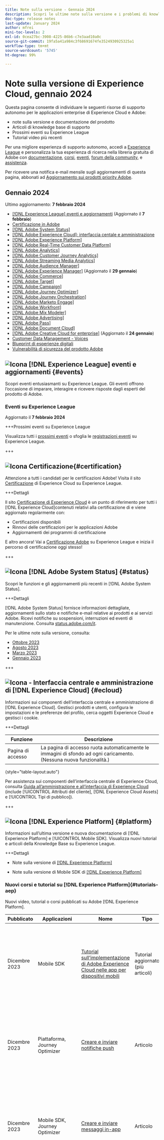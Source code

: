 ```yaml
---
title: Note sulla versione - Gennaio 2024
description: Scopri le ultime note sulla versione e i problemi di knowledge base per i prodotti e i servizi di Adobe [!DNL Experience Cloud] . Scopri i prossimi eventi e la nuova documentazione su Experience League. Scopri le esercitazioni e i corsi più recenti per applicazioni [!DNL Experience Cloud] .
doc-type: release notes
last-update: January 2024
author: mfrei
mini-toc-levels: 2
exl-id: 0cea27bc-3908-4225-86b6-c7e3aad10a0c
source-git-commit: 19fa5a41a984c3f68691674fe3524930925325a1
workflow-type: tm+mt
source-wordcount: '5745'
ht-degree: 99%

---
```


# Note sulla versione di Experience Cloud, gennaio 2024

<!-- badgeReview: label="Internal Review" type="Negative" -->

<!-- ![Banner](assets/release-notes-header.png) -->

Questa pagina consente di individuare le seguenti risorse di supporto autonomo per le applicazioni enterprise di Experience Cloud e Adobe:

* note sulla versione e documentazione del prodotto
* Articoli di knowledge base di supporto
* Prossimi eventi su Experience League
* Tutorial video più recenti

Per una migliore esperienza di supporto autonomo, accedi a [Experience League](https://experienceleague.adobe.com/?lang=it#home) e personalizza la tua esperienza di ricerca nella libreria gratuita di Adobe con [documentazione](https://experienceleague.adobe.com/docs/?lang=it), [corsi](https://experienceleague.adobe.com/?lang=it#courses), [eventi](https://experienceleague.adobe.com/events/?lang=it), [forum della community](https://experienceleaguecommunities.adobe.com/?profile.language=en), e [assistenza](https://experienceleague.adobe.com/?support-tab=home&amp;lang=it#support).

Per ricevere una notifica e-mail mensile sugli aggiornamenti di questa pagina, abbonati ad [Aggiornamento sui prodotti priority Adobe](https://www.adobe.com/subscription/priority-product-update.html).

## Gennaio 2024

Ultimo aggiornamento: **7 febbraio 2024**

* [[!DNL Experience League] eventi e aggiornamenti](#events) (Aggiornato il **7 febbraio**)
* [Certificazione in Adobe](#certification)
* [[!DNL Adobe System Status]](#status)
* [[!DNL Adobe Experience Cloud]: interfaccia centale e amministrazione](#ecloud)
* [[!DNL Adobe Experience Platform]](#platform)
* [[!DNL Adobe Real-Time Customer Data Platform]](#rtcdp)
* [[!DNL Adobe Analytics]](#analytics)
* [[!DNL Adobe Customer Journey Analytics]](#cja)
* [[!DNL Adobe Streaming Media Analytics]](#sma)
* [[!DNL Adobe Audience Manager]](#aam)
* [[!DNL Adobe Experience Manager]](#aem) (Aggiornato il **29 gennaio**)
* [[!DNL Adobe Commerce]](#commerce)
* [[!DNL Adobe Target]](#target)
* [[!DNL Adobe Campaign]](#ac)
* [[!DNL Adobe Journey Optimizer]](#journey-opt)
* [[!DNL Adobe Journey Orchestration]](#journey-orch)
* [[!DNL Adobe Marketo Engage]](#marketo)
* [[!DNL Adobe Workfront]](#workfront)
* [[!DNL Adobe Mix Modeler]](#mix-modeler)
* [[!DNL Adobe Advertising]](#advertising)
* [[!DNL Adobe Pass]](#pass)
* [[!DNL Adobe Document Cloud]](#doc-cloud)
* [[!DNL Adobe Creative Cloud for enterprise]](#creative-cloud) (Aggiornato il **24 gennaio**)
* [Customer Data Management - Voices](#voices)
* [Blueprint di esperienze digitali](#blueprints)
* [Vulnerabilità di sicurezza del prodotto Adobe](https://helpx.adobe.com/it/security.html)

## ![Icona](/assets/experience-league.png) [!DNL Experience League] eventi e aggiornamenti {#events}

Scopri eventi entusiasmanti su Experience League. Gli eventi offrono l’occasione di imparare, interagire e ricevere risposte dagli esperti del prodotto di Adobe.

### Eventi su Experience League

Aggiornato il **7 febbraio 2024**

+++Prossimi eventi su Experience League

Visualizza tutti i [prossimi eventi](https://experienceleague.adobe.com/events/?lang=it) o sfoglia le [registrazioni eventi](https://experienceleague.adobe.com/docs/events/experience-league-recorded-events/overview.html?lang=it) su Experience League.

+++

## ![Icona](/assets/certification-badge.png) Certificazione{#certification}

Attenzione a tutti i candidati per le certificazioni Adobe! Visita il sito [Certificazione](https://experienceleague.adobe.com/docs/certification/program/overview.html?lang=it) di Experience Cloud su Experience League.

+++Dettagli

Il sito [Certificazione di Experience Cloud](https://experienceleague.adobe.com/docs/certification/program/overview.html?lang=it) è un punto di riferimento per tutti i [!DNL Experience Cloud]contenuti relativi alla certificazione di e viene aggiornato regolarmente con:

* Certificazioni disponibili
* Rinnovi delle certificazioni per le applicazioni Adobe
* Aggiornamenti dei programmi di certificazione

E altro ancora! Vai a [Certificazione Adobe](https://experienceleague.adobe.com/docs/certification/program/overview.html?lang=it) su Experience League e inizia il percorso di certificazione oggi stesso!

+++

## ![Icona](/assets/system-status.png) [!DNL Adobe System Status] {#status}

Scopri le funzioni e gli aggiornamenti più recenti in [!DNL Adobe System Status].

+++Dettagli

[!DNL Adobe System Status] fornisce informazioni dettagliate, aggiornamenti sullo stato e notifiche e-mail relative ai prodotti e ai servizi Adobe. Ricevi notifiche su sospensioni, interruzioni ed eventi di manutenzione. Consulta [status.adobe.com/it](https://status.adobe.com/it).


Per le ultime note sulla versione, consulta:

* [Ottobre 2023](https://experienceleague.adobe.com/docs/release-notes/experience-cloud/previous/2023/10042023.html?lang=it#status)
* [Agosto 2023](https://experienceleague.adobe.com/docs/release-notes/experience-cloud/previous/2023/08092023.html?lang=it#status)
* [Marzo 2023](https://experienceleague.adobe.com/docs/release-notes/experience-cloud/previous/2023/03082023.html?lang=it#status)
* [Gennaio 2023](https://experienceleague.adobe.com/docs/release-notes/experience-cloud/previous/2023/02082023.html?lang=it#status)

+++

## ![Icona](/assets/ec_appicon_24.png) - Interfaccia centrale e amministrazione di [!DNL Experience Cloud] {#ecloud}

Informazioni sui componenti dell’interfaccia centrale e amministrazione di [!DNL Experience Cloud]. Gestisci prodotti e utenti, configura le impostazioni e le preferenze del profilo, cerca oggetti Experience Cloud e gestisci i cookie.

+++Dettagli

| Funzione | Descrizione |
| ------- | ------- |
| Pagina di accesso | La pagina di accesso ruota automaticamente le immagini di sfondo ad ogni caricamento. (Nessuna nuova funzionalità.) |

{style="table-layout:auto"}

Per assistenza sui componenti dell’interfaccia centrale di Experience Cloud, consulta [Guida all’amministrazione e all’interfaccia di Experience Cloud](https://experienceleague.adobe.com/docs/core-services/interface/experience-cloud.html?lang=it) (include [!UICONTROL Attributi del cliente], [!DNL Experience Cloud Assets] e [!UICONTROL Tipi di pubblico]).

+++

## ![Icona](/assets/experience_platform_appicon_24.png) [!DNL Experience Platform] {#platform}

Informazioni sull’ultima versione e nuova documentazione di [!DNL Experience Platform] e [!UICONTROL Mobile SDK]. Visualizza nuovi tutorial e articoli della Knowledge Base su Experience League.

+++Dettagli

* Note sulla versione di [[!DNL Experience Platform] ](https://experienceleague.adobe.com/docs/experience-platform/release-notes/latest.html?lang=it)

* Note sulla versione di Mobile SDK di [[!DNL Experience Platform] ](https://developer.adobe.com/client-sdks/documentation/release-notes)

### Nuovi corsi e tutorial su [!DNL Experience Platform]{#tutorials-aep}

Nuovi video, tutorial o corsi pubblicati su Adobe [!DNL Experience Platform].

| Pubblicato | Applicazioni | Nome | Tipo | Descrizione |
| ----------| ---------- | ---------- | ---------- |---------- |
| Dicembre 2023 | Mobile SDK | [Tutorial sull’implementazione di Adobe Experience Cloud nelle app per dispositivi mobili](https://experienceleague.adobe.com/docs/platform-learn/implement-mobile-sdk/overview.html?lang=it) | Tutorial aggiornato (più articoli) | Scopri come implementare le applicazioni Adobe [!DNL Experience Cloud] nelle applicazioni per dispositivi mobili tramite Adobe [!DNL Experience Platform Mobile SDK]. |
| Dicembre 2023 | Piattaforma, Journey Optimizer | [Creare e inviare notifiche push](https://experienceleague.adobe.com/docs/platform-learn/implement-mobile-sdk/experience-cloud/journey-optimizer/journey-optimizer-push.html?lang=it) | Articolo | Scopri come creare notifiche push per le applicazioni per dispositivi mobili con [!DNL Experience Platform Mobile SDK] e [!DNL Journey Optimizer]. |
| Dicembre 2023 | Mobile SDK, Journey Optimizer | [Creare e inviare messaggi in-app](https://experienceleague.adobe.com/docs/platform-learn/implement-mobile-sdk/experience-cloud/journey-optimizer/journey-optimizer-inapp.html?lang=it) | Articolo | Scopri come creare messaggi in-app per le applicazioni per dispositivi mobili con [!DNL Experience Platform Mobile SDK] e [!DNL Journey Optimizer]. |
| Dicembre 2023 | Piattaforma, Journey Optimizer | [Creare e visualizzare le offerte con Gestione delle decisioni](https://experienceleague.adobe.com/docs/platform-learn/implement-mobile-sdk/experience-cloud/journey-optimizer/journey-optimizer-offers.html?lang=it) | Articolo | Scopri come mostrare le offerte da [!DNL Journey Optimizer] [!UICONTROL Gestione delle decisioni] nelle applicazioni per dispositivi mobili con [!DNL Experience Platform Mobile SDK]. |
| Dicembre 2023 | Amministrazione | [Aggiungere amministratori di prodotto](https://experienceleague.adobe.com/docs/platform-learn/tutorials/admin/add-product-administrators.html?lang=it) | Video | Scopri come aggiungere nuovi amministratori di Adobe [!DNL Experience Platform] in [!DNL Admin Console]. Gli amministratori possono aggiungere e gestire ulteriori amministratori, utenti, sviluppatori e credenziali API. |
| Dicembre 2023 | Amministrazione | [Aggiungere sviluppatori e concedere autorizzazioni per le credenziali API](https://experienceleague.adobe.com/docs/platform-learn/tutorials/admin/add-developers.html?lang=it) | Video | Scopri come aggiungere sviluppatori ad applicazioni basate su Adobe Experience Platform come [!DNL Real-Time Customer Data Platform] e [!DNL Journey Optimizer]. |
| Dicembre 2023 | Amministrazione | [Aggiungere utenti e gestire le autorizzazioni](https://experienceleague.adobe.com/docs/platform-learn/tutorials/admin/add-users.html?lang=it) | Video aggiornato | Scopri come aggiungere utenti e gestire le autorizzazioni in applicazioni basate su Adobe Experience Platform come [!DNL Real-Time Customer Data Platform] e [!DNL Journey Optimizer]. |
| Dicembre 2023 | Raccolta dati | [Creare uno stream di dati](https://experienceleague.adobe.com/docs/platform-learn/implement-mobile-sdk/initial-configuration/create-datastream.html?lang=it) | Video | Scopri come creare uno stream di dati in Experience Platform. |
| Dicembre 2023 | Raccolta dati | [Configurare una proprietà tag](https://experienceleague.adobe.com/docs/platform-learn/implement-mobile-sdk/initial-configuration/configure-tags.html?lang=it) | Video | Scopri come configurare una proprietà tag nell’interfaccia [!UICONTROL Raccolta dati]. |
| Dicembre 2023 | Raccolta dati | [Installare Adobe Experience Platform Mobile SDK](https://experienceleague.adobe.com/docs/platform-learn/implement-mobile-sdk/app-implementation/install-sdks.html?lang=it) | Articoli | Scopri come implementare Adobe [!DNL Experience Platform Mobile SDK] in un’app mobile. |
| Dicembre 2023 | Profili | [Creare un attributo calcolato per sommare gli importi di acquisto](https://experienceleague.adobe.com/docs/platform-learn/tutorials/profiles/create-a-computed-attribute-for-sum-of-purchases.html?lang=it) | Video | Scopri come utilizzare gli attributi calcolati per sommare gli importi di acquisto effettuati da un utente su più canali di vendita. |
| Dicembre 2023 | Raccolta dati | [Creare una proprietà tag](https://experienceleague.adobe.com/docs/platform-learn/data-collection/tags/create-a-property.html?lang=it) | Video aggiornato | Scopri come creare proprietà tag per gestire i tag di marketing sul tuo sito web. |

{style="table-layout:auto"}

### Nuova knowledge base di supporto [!DNL Experience Platform]{#kb-aep}

Nuovi articoli e aggiornamenti ad articoli esistenti per [!DNL Experience Platform].

| Pubblicato | Nome | Tipo | Descrizione |
|---------|----|----|-----------|
| Dicembre 2023 | [[!DNL AEP] -Tipi di pubblico di  [!DNL TARGET]  - La data di modifica cambia per tutti i tipi di pubblico di  [!DNL Target]  dopo una singola attivazione in  [!DNL AEP]](https://experienceleague.adobe.com/docs/experience-cloud-kcs/kbarticles/KA-23223.html?lang=it) | Nuovo articolo | Scopri perché puoi notare che la data di modifica dopo l’attivazione di un singolo segmento nella tua destinazione [!DNL Target] in [!DNL Adobe Experience Platform] è cambiata in tutti i segmenti attivati in quella destinazione (nell’[!DNL Target UI]). |
| Dicembre 2023 | [[!DNL AEP] - Gli aggiornamenti del profilo in streaming non riescono se lo schema di origine non è conforme a [!DNL XDM]](https://experienceleague.adobe.com/docs/experience-cloud-kcs/kbarticles/KA-23026.html?lang=it) | Nuovo articolo | Scopri cosa succede quando durante lo streaming del profilo “[!DNL upsert]”, il flusso di dati fallisce se lo schema di origine non è conforme a [!DNL XDM]. |
| Dicembre 2023 | [[!DNL AEP] : il pubblico indirizzabile nella sezione dell’utilizzo della licenza non corrisponde al conteggio dei profili dalla pagina Home](https://experienceleague.adobe.com/docs/experience-cloud-kcs/kbarticles/KA-23025.html?lang=it) | Nuovo articolo | Scopri quando il pubblico indirizzabile nella sezione dell’utilizzo della licenza non corrisponde al conteggio dei profili dalla pagina Home. |

{style="table-layout:auto"}

+++

## ![Icona](/assets/experience_platform_appicon_24.png) [!DNL Real-Time Customer Data Platform] {#rtcdp}

Trova i tutorial più recenti su [!DNL Real-Time Customer Data Platform] in Experience League.

+++Dettagli

Nuovi video, tutorial o corsi pubblicati su Adobe [!DNL Real-Time Customer Data Platform].

| Pubblicato | Nome | Tipo | Descrizione |
| ----------| ---------- | ---------- |---------- |
| Dicembre 2023 | [Importare dati di esempio in Adobe [!DNL Experience Platform]](https://experienceleague.adobe.com/docs/platform-learn/tutorials/import-sample-data.html?lang=it) | Articolo aggiornato | Scopri come configurare un ambiente sandbox di Experience Platform con dati di esempio. |

{style="table-layout:auto"}

+++

## ![Icona](/assets/analytics.png) [!DNL Analytics] {#analytics}

Trova le informazioni sulla versione più recente di [!DNL Adobe Analytics] e [!DNL AppMeasurement]. Nuovi tutorial e corsi su Experience League.

+++Dettagli

Data di rilascio di [!DNL Analytics]: **17 gennaio 2024**

* [Note sulla versione](https://experienceleague.adobe.com/docs/analytics/release-notes/latest.html?lang=it) di [!DNL Analytics]

* [Documentazione del prodotto e tutorial](https://experienceleague.adobe.com/docs/analytics.html?lang=it) di [!DNL Analytics]

### AppMeasurement {#appm}

Versione: **2.24.0**

* [Note sulla versione di AppMeasurement per JavaScript](https://experienceleague.adobe.com/docs/analytics/implementation/appmeasurement-updates.html?lang=it)

### Nuovi corsi e tutorial su [!DNL Analytics] {#tutorials-analytics}

Nuovi tutorial, articoli e corsi pubblicati su Adobe [!DNL Analytics].

| Pubblicato | Nome | Tipo | Descrizione |
| -----------| ---------- | ---------- | ---------- |
| Gennaio 2024 | [Condividere un progetto di sola lettura in [!UICONTROL Analysis Workspace]](https://experienceleague.adobe.com/docs/analytics-learn/tutorials/analysis-workspace/curate-and-share-projects/view-only-projects-in-analysis-workspace.html?lang=it) | Video | Scopri come condividere progetti [!UICONTROL Workspace] di sola lettura con gli utenti e comprendere le funzioni disponibili per questo livello di autorizzazione. |
| Dicembre 2023 | [Elenco di controllo utile per l’auditing del dizionario dei dati](https://experienceleague.adobe.com/docs/analytics-learn/tutorials/administration/admin-tips/audit-your-data-dictionary.html?lang=it) | Articolo | Migliora l’efficienza e l’affidabilità dei dati con Adobe [!DNL Analytics] e l’elenco di controllo per l’audit del [!DNL Customer Journey Analytics] [!UICONTROL dizionario dei dati]. |
| Dicembre 2023 | [Introduzione alle variabili di conversione (eVars)](https://experienceleague.adobe.com/docs/analytics-learn/tutorials/analysis-workspace/dimensions/introduction-to-conversion-variables-evars.html?lang=it) | Video | Scopri come vengono utilizzate in Adobe [!DNL Analytics] le variabili di conversione, note anche come eVar, incluso il modo in cui si relazionano agli eventi di conversione e differiscono dalle variabili di traffico. |
| Dicembre 2023 | [Configurazione di base dell’estensione Analytics nei tag di Experience Platform](https://experienceleague.adobe.com/docs/analytics-learn/tutorials/implementation/via-adobe-launch/basic-configuration-of-the-analytics-launch-extension.html?lang=it) | Video | Scopri come configurare l’estensione [!DNL Analytics] nei tag di [!DNL Experience Platform] per un sito di base. |
| Dicembre 2023 | [Configurare la gestione della libreria per l’estensione Analytics nei tag di Adobe](https://experienceleague.adobe.com/docs/analytics-learn/tutorials/implementation/via-adobe-launch/configuring-library-management-in-the-launch-analytics-extension.html?lang=it) | Video | Scopri le opzioni di configurazione della gestione della libreria per l’estensione [!DNL Analytics] nei tag di Experience Platform, inclusa la selezione di suite di rapporti per la raccolta dati. |
| Dicembre 2023 | [Configurare le impostazioni delle variabili globali per l’estensione Analytics nei tag di Experience Platform](https://experienceleague.adobe.com/docs/analytics-learn/tutorials/implementation/via-adobe-launch/configuring-global-variables-in-the-launch-analytics-extension.html?lang=it) | Video | Scopri come configurare le impostazioni delle variabili globali nell’estensione dei tag di Analytics per un sito web di base. |
| Dicembre 2023 | [Configurare le impostazioni generali per l’estensione Analytics nei tag di Experience Platform](https://experienceleague.adobe.com/docs/analytics-learn/tutorials/implementation/via-adobe-launch/configuring-general-settings-in-the-launch-analytics-extension.html?lang=it) | Video | Scopri le opzioni di configurazione generali per l’estensione Analytics nei tag di Experience Platform, inclusa l’impostazione del server di monitoraggio. |

{style="table-layout:auto"}

### Nuova knowledge base di supporto per Adobe [!DNL Analytics]{#kb-analytics}

Nuovi articoli e aggiornamenti ad articoli esistenti per [!DNL Analytics].

| Pubblicato | Nome | Tipo | Descrizione |
|---------|----|----|-----------|
| Dicembre 2023 | [Duplicare ID acquisto che causano la mancata generazione di rapporti in [!DNL Adobe Analytics]](https://experienceleague.adobe.com/docs/experience-cloud-kcs/kbarticles/KA-23145.html?lang=it) | Nuovo articolo | Scopri come la duplicazione degli ID acquisto influenza [!DNL Adobe Analytics], impedendo la generazione di rapporti degli ordini. Scopri come la corretta implementazione può risolvere questo problema di tracciamento. |
| Dicembre 2023 | [Come ordinare manualmente una [!UICONTROL dimensione di intervalli di date] in un [!DNL Workspace] rapporto?](https://experienceleague.adobe.com/docs/experience-cloud-kcs/kbarticles/KA-21923.html?lang=it) | Nuovo articolo | Scopri come risolvere il problema se l’icona per riordinare l’[!UICONTROL intervallo di date] non consente di ordinare l’ordine delle [!UICONTROL dimensioni] in [!DNL Adobe Analytics]. |

{style="table-layout:auto"}

+++

## ![Icona](/assets/analytics.png) [!DNL Customer Journey Analytics] {#cja}

Trova le informazioni sulla versione più recente di [!DNL Customer Journey Analytics]. Nuovi tutorial e corsi su Experience League.

+++Dettagli

Data di rilascio di [!DNL Customer Journey Analytics]: **17 gennaio 2024**

* [Note sulla versione](https://experienceleague.adobe.com/docs/analytics-platform/using/releases/latest.html?lang=it) di [!DNL Customer Journey Analytics]

* [Documentazione del prodotto e tutorial](https://experienceleague.adobe.com/docs/customer-journey-analytics.html?lang=it) di [!DNL Customer Journey Analytics]

### Nuovi corsi e tutorial su [!DNL Customer Journey Analytics] {#tutorials-cja}

Nuovi video, tutorial o corsi pubblicati per [!DNL Customer Journey Analytics].

| Pubblicato | Nome | Tipo | Descrizione |
| -----------| ---------- | ---------- | ---------- |
| Dicembre 2023 | [Ricerche CJA per dati di ricerca e di profilo](https://experienceleague.adobe.com/docs/customer-journey-analytics-learn/tutorials/connections/cja-lookup-data.html?lang=it) | Video | Scopri come aggiungere dati di ricerca ai set di dati di ricerca e di profilo e come pianificare e mappare i campi chiave. |

{style="table-layout:auto"}

+++

## ![Icona](/assets/analytics.png) [!DNL Streaming Media Analytics] {#sma}

Trova le informazioni sulla versione più recente di [!DNL Streaming Media Analytics]. Nuovi tutorial e corsi su Experience League.

+++Dettagli

* [Note sulla versione](https://experienceleague.adobe.com/docs/media-analytics/using/release-notes/release-notes.html?lang=it) di [!DNL Streaming Media Analytics]

* [Documentazione del prodotto e tutorial](https://experienceleague.adobe.com/docs/media-analytics/using/media-overview.html?lang=it) di [!DNL Streaming Media Analytics]

+++

## ![Icona](/assets/audience-manager.png) Audience Manager {#aam}

Aggiornamenti e nuovi contenuti per [!DNL Audience Manager].

+++Dettagli

A partire da luglio 2023, Adobe ha interrrotto lo sviluppo di [!DNL Data Integration Library (DIL)] e dell’estensione [!DNL DIL].

La clientela esistente può continuare a utilizzare la propria implementazione di [!DNL DIL]. Tuttavia, Adobe non svilupperà ulteriormente [!DNL DIL]. La clientela è invitata a valutare l’[SDK per web di Experience Platform](https://experienceleague.adobe.com/docs/experience-platform/edge/home.html?lang=it) per la strategia di raccolta dati a lungo termine. La clientela che desidera implementare nuove integrazioni di raccolta dati dopo luglio 2023 deve utilizzare [Experience Platform Web SDK](https://experienceleague.adobe.com/docs/experience-platform/edge/home.html?lang=it).

Per risorse di supporto autonomo, consulta [Documentazione e tutorial di Audience Manager](https://experienceleague.adobe.com/docs/audience-manager.html?lang=it) in Experience League.

+++

<!-- 
### New [!DNL Audience Manager] support knowledge base

| Published | Name | Type | Description |
| -----------| ---------- | ---------- | ---------- |
| August 2023 | [linktext](https://experienceleague.adobe.com/?lang=en#home) |Video | Description |
| August 2023 | [linktext](https://experienceleague.adobe.com/?lang=en#home) |Video | Description |
| August 2023 | [linktext](https://experienceleague.adobe.com/?lang=en#home) |Video | Description |
| August 2023 | [linktext](https://experienceleague.adobe.com/?lang=en#home) |Video | Description |
| August 2023 | [linktext](https://experienceleague.adobe.com/?lang=en#home) |Video | Description |
| August 2023 | [linktext](https://experienceleague.adobe.com/?lang=en#home) |Video | Description |
| August 2023 | [linktext](https://experienceleague.adobe.com/?lang=en#home) |Video | Description |

{style="table-layout:auto"}
 -->

## ![Icona](/assets/aem.png) Adobe Experience Manager {#aem}

Nuove funzioni, correzioni e aggiornamenti di Experience Manager. Ai clienti con implementazioni On-premise, Adobe consiglia di implementare le ultime patch in modo da garantire stabilità, protezione e prestazioni migliori.

+++Dettagli

### Roadmap e video sulle versioni di [!DNL Experience Manager]

Adobe consiglia di visitare le seguenti risorse per informazioni sempre aggiornate sulle versioni:

* [Aggiornamenti e roadmap delle versioni di Experience Manager](https://experienceleague.adobe.com/docs/experience-manager-release-information/aem-release-updates/home.html?lang=it): scopri la roadmap delle versioni di Experience Manager, gli aggiornamenti sulle versioni precedenti e quelli sulla documentazione.
* [Aggiornamenti della versione di Adobe Experience Manager as a Cloud Service](https://experienceleague.adobe.com/docs/events/aemcs-release-update-recordings/overview.html?lang=it): guarda le panoramiche video delle versioni attuali e precedenti di [!DNL Experience Manager as a Cloud Service].
* [Note sulla versione attuale di Adobe Experience Manager (AEM) as a Cloud Service](https://experienceleague.adobe.com/docs/experience-manager-cloud-service/content/release-notes/release-notes/release-notes-current.html?lang=it): consulta le note sulla versione più recente di [!DNL Experience Manager as a Cloud Service].

### Video di panoramica sulla versione più recente

Guarda il [video di panoramica sulla versione di gennaio 2024](https://video.tv.adobe.com/v/3427041?quality=12") per un riepilogo delle funzioni aggiunte nella versione 2024.01.0 (gennaio 2024).

### [!DNL Experience Manager Sites] as a [!DNL Cloud Service]

_Programma per i primi utilizzatori_

È possibile utilizzare il [servizio dati di Real User Monitoring (RUM)](https://experienceleague.adobe.com/docs/experience-manager-cloud-service/content/implementing/using-cloud-manager/content-requests.html?lang=it#real-user-monitoring-for-aem-as-a-cloud-service) per abilitare la raccolta lato client per AEM as a Cloud Service.

Il servizio dati Real User Monitoring (RUM) rispecchia in modo più accurato le interazioni degli utenti, garantendo una misurazione affidabile del coinvolgimento del sito web. È un’ottima opportunità per ottenere informazioni avanzate sulle prestazioni della pagina. È utile per i clienti che utilizzano una rete CDN gestita da Adobe o una rete CDN non gestita da Adobe. Inoltre, per i clienti che utilizzano una rete CDN non gestita da Adobe, ora è possibile abilitare il reporting automatico del traffico, eliminando in tal modo la necessità di condividere eventuali rapporti sul traffico con Adobe.

Se vuoi testare questa nuova funzione e condividere i tuoi commenti, invia un’e-mail a [aemcs-rum-adopter@adobe.com](mailto:aemcs-rum-adopter@adobe.com), insieme al nome di dominio per l’ambiente di produzione, stage e sviluppo. Invia un’e-mail dall’indirizzo e-mail associato al tuo Adobe ID. Il team di prodotto di Adobe abiliterà quindi il servizio dati Real User Monitoring (RUM).

### [!DNL Experience Manager Assets] as a [!DNL Cloud Service]

_Nuove funzioni nella vista risorse_

* **Crea [!DNL GenAI] immagini con Adobe[!DNL Firefly]**: crea immagini basate su query di ricerca con integrazione della funzione testo-immagine Adobe [!DNL Firefly] (è necessaria una licenza Adobe [!DNL Firefly]).
* **Trova immagini simili**: è ora possibile trovare facilmente il contenuto selezionando un’immagine e visualizzando immagini simili nell’archivio [!DNL Experience Manager Assets].

### [!DNL Experience Manager Forms] as a [!DNL Cloud Service]

_Nuove funzioni_

* **[Collegare i moduli adattivi all’elenco di Microsoft® SharePoint](https://experienceleague.adobe.com/docs/experience-manager-cloud-service/content/forms/integrate/services/submit-adaptive-form-to-workfront-fusion.html?lang=it)**: AEM Forms fornisce un’integrazione pronta all’uso per inviare i dati dei moduli direttamente all’elenco di SharePoint, consentendo di utilizzare le funzionalità degli elenchi di SharePoint. È possibile configurare l’elenco di Microsoft® SharePoint come origine dati per un modello dati modulo e utilizzare l’azione di invio **Invia utilizzando il modello dati modulo** per collegare un modulo adattivo all’elenco di SharePoint.

_Programma di adozione anticipata_

* **[Inviare un [!UICONTROL Modulo adattivo] allo scenario Adobe [!DNL Workfront] Fusion](https://experienceleague.adobe.com/docs/experience-manager-cloud-service/content/forms/integrate/services/submit-adaptive-form-to-workfront-fusion.html?lang=it)**: Forms as a Cloud Service offre un’opzione pronta all’uso per collegare facilmente un [!UICONTROL Modulo adattivo] ad Adobe [!DNL Workfront]. Questa connessione semplifica il processo di invio di un [!UICONTROL Modulo adattivo] a uno scenario Adobe [!DNL Workfront], consentendo di attivare uno scenario [!DNL Workfront] Fusion nell’invio di un [!UICONTROL Modulo adattivo].

* **[Supporto per lingue da destra a sinistra](https://experienceleague.adobe.com/docs/experience-manager-cloud-service/content/forms/adaptive-forms-authoring/authoring-adaptive-forms-core-components/create-an-adaptive-form-on-forms-cs/supporting-new-language-localization-core-components.html?lang=it)**: i [!UICONTROL moduli adattivi] costruiti su componenti core, ora possono essere presentati in una lingua da destra a sinistra (RTL) come l’arabo, il persiano e l’urdu. Le lingue RTL sono parlate da più di 2 miliardi di persone in tutto il mondo. L’utilizzo di un modulo in linguaggio RTL consente di estendere la portata dei moduli adattivi in modo da soddisfare questi diversi tipi di pubblico e accedere ai mercati RTL. In alcune aree geografiche, è anche un obbligo legale per fornire moduli nella lingua locale. Accogliendo le lingue locali, si aprono le porte a un pubblico più ampio e si garantisce il rispetto delle leggi e delle normative pertinenti.

* **[Proteggere i documenti con le API DocAssurance (parte delle API di comunicazione)](https://experienceleague.adobe.com/docs/experience-manager-cloud-service/content/forms/using-communications/aem-forms-cloud-service-communications-introduction.html?lang=it#document-assurance-doc-assurance)** – Le API [!DNL DocAssurance] consentono di proteggere le informazioni riservate firmando e crittografando i documenti. Tramite la crittografia, il contenuto di un documento viene trasformato in un formato illeggibile, in modo che soltanto gli utenti autorizzati possano accedervi. Questo livello di protezione rafforzato non solo protegge i dati preziosi da persone non autorizzate, ma offre anche la massima tranquillità. Le API per la firma consentono all’organizzazione di proteggere la sicurezza e la privacy dei documenti Adobe PDF che distribuisce e riceve. Questo servizio utilizza firme digitali e certificazione per garantire che solo i destinatari previsti possano modificare i documenti.

È possibile inviare una mail a [aem-forms-early-adopter-program@adobe.com](mailto:aem-forms-early-adopter-program@adobe.com) dal proprio ID e-mail ufficiale per partecipare al programma per l’accesso anticipato e richiedere l’accesso alla funzionalità.

### [!DNL Experience Manager] as a [!DNL Cloud Service Foundation]

_Programma per l’accesso anticipato configurazione CDN_

Oltre alle ultime [Regole del filtro del traffico](https://experienceleague.adobe.com/docs/experience-manager-cloud-service/content/security/traffic-filter-rules-including-waf.html?lang=it), che includono le regole facoltative WAF (Web Application Firewall), è possibile utilizzare la [!UICONTROL Pipeline di configurazione] per dichiarare e distribuire altri tipi di configurazione CDN. Adobe desidera ricevere informazioni sui casi d’uso, tra cui:

* 301/302 reindirizzamenti lato client
* Richieste proxy al server Edge di origini arbitrarie
* Trasformazioni di URL
* Impostazione o modifica delle intestazioni di richiesta o risposta
* Pagine di errore personalizzate quando la rete CDN non può raggiungere AEM
* Autenticazione tramite nome utente/password
* Qualsiasi altra configurazione CDN utile

Invia un messaggio e-mail a [aemcs-cdn-config-adopter@adobe.com](mailto:aemcs-cdn-config-adopter@adobe.com) dal tuo ID e-mail ufficiale con il tuo feedback.

### [!DNL Cloud Manager]

_Nuove funzioni_

* Le[autorizzazioni personalizzate di Cloud Manager](https://experienceleague.adobe.com/docs/experience-manager-cloud-service/content/implementing/using-cloud-manager/custom-permissions.html?lang=it) consentono di creare nuovi profili di autorizzazioni personalizzati con autorizzazioni configurabili per limitare l’accesso a programmi, pipeline e ambienti per gli utenti di [!DNL Cloud Manager].
   * Questa funzione viene implementata in modo graduale, con il completamento previsto per la versione di Cloud Manager di febbraio 2024.
   * Invia un messaggio e-mail a [Grp-CloudManager-custom-permissions@adobe.com](mailto:Grp-CloudManager-custom-permissions@adobe.com) dall’indirizzo e-mail associato al tuo Adobe ID, se desideri che venga attivata prima.
* I contenitori delle build ora supportano la versione 18 di Node.js per le [pipeline front-end](https://experienceleague.adobe.com/docs/experience-manager-cloud-service/content/implementing/developing/developing-with-front-end-pipelines.html?lang=it).
* Per i nuovi programmi Cloud Manager, [l’account secondario New Relic associato](https://experienceleague.adobe.com/docs/experience-manager-cloud-service/content/implementing/using-cloud-manager/user-access-new-relic.html?lang=it) non è attivato per impostazione predefinita.
   * Per i programmi esistenti in cui non si accede all’account secondario New Relic da più di 90 giorni, l’account viene disattivato.
   * Se desideri utilizzare l’account secondario New Relic, puoi dare il consenso tramite Cloud Manager.
* I rollout degli aggiornamenti dell’[ambiente di build](https://experienceleague.adobe.com/docs/experience-manager-cloud-service/content/implementing/using-cloud-manager/create-application-project/build-environment-details.html?lang=it) che sono stati [annunciati e che sono iniziati con la versione di ottobre 2023 di Cloud Manager](https://experienceleague.adobe.com/docs/experience-manager-cloud-service/content/release-notes/cloud-manager/2023/2023-10-0.html?lang=it) sono stati completati.
   * È stato aggiunto il supporto per il nodo 18 per le [pipeline front-end e full-stack](https://experienceleague.adobe.com/docs/experience-manager-cloud-service/content/implementing/using-cloud-manager/cicd-pipelines/introduction-ci-cd-pipelines.html?lang=it).
   * La versione secondaria di Java™ 8 è stata aggiornata a `jdk1.8.0_371`.
   * La versione secondaria di Java™ 11 è stata aggiornata a `jdk-11.0.20`.
   * Maven è stato aggiornato alla versione 3.8.8.
      * Maven disabilita ora tutti i mirror `http://*` non sicuri per impostazione predefinita.
      * [Adobe consiglia](https://experienceleague.adobe.com/docs/experience-manager-cloud-service/content/implementing/using-cloud-manager/create-application-project/build-environment-details.html?lang=it) agli utenti di aggiornare gli archivi Maven per utilizzare HTTPS anziché HTTP.
   * L’immagine base del contenitore della build è stata aggiornata a Ubuntu 22.04.

### Connettore avanzato di [!DNL Workfront for Experience Manager]

La data di rilascio dell’ultima versione 1.9.15 per il Connettore avanzato di Workfront per Experience Manager è il sabato 17 novembre 2023.

_Punti salienti della versione_

La versione più recente di Workfront per il connettore avanzato Experience Manager include le seguenti correzioni di bug:

* Quando si visualizza l’elenco delle cartelle AEM, il caricamento della finestra di dialogo richiede più di un minuto.
* Gli utenti autorizzati [!DNL Workfront] ricevono regolarmente i registri di errore di autenticazione.

>[!NOTE]
>
>AEM 6.4 è ora al termine del supporto esteso. Per maggiori dettagli, consulta la guida sui [periodi di assistenza tecnica](https://helpx.adobe.com/it/support/programs/eol-matrix.html) di Adobe. Trova le [versioni supportate qui](https://experienceleague.adobe.com/docs/?lang=it).

>[!IMPORTANT]
>
>Adobe consiglia di aggiornare il Connettore avanzato di Workfront per Experience Manager.[alla versione 1.9.15 più recente](https://experienceleague.adobe.com/docs/experience-manager-cloud-service/content/assets/integrations/workfront-connector-install.html?lang=it).

_Problemi noti_

* Durante la configurazione delle cartelle collegate al progetto con AEM 6.4, [!DNL Experience Manager] non salva i valori delle **[!UICONTROL sottocartelle]** e dei campi **[!UICONTROL Crea cartella collegata nei progetti con portfolio]**. Il valore del campo **[!UICONTROL sottocartelle]** si aggiorna in **[!UICONTROL indefinito]**. Il valore del campo **[!UICONTROL Crea cartella collegata nei progetti con portfolio]** si aggiorna automaticamente in **[!UICONTROL Portfolio predefinito]** dopo il salvataggio della configurazione.
* Quando utilizzi l’esperienza Workfront classica, l’opzione **[!UICONTROL Invia a]** disponibile nell’elenco a discesa **[!UICONTROL Altro]** non consente di selezionare la destinazione target all’interno di Experience Manager. L’opzione **[!UICONTROL Invia a]** funziona correttamente utilizzando l’elenco a discesa **Azioni documento**. L’opzione **[!UICONTROL Invia a]** funziona correttamente per gli elenchi a discesa **[!UICONTROL Altro]** e **[!UICONTROL Azioni documento]** disponibili nella nuova esperienza di Workfront.

### Informazioni sulla versione di Experience Manager

Nelle pagine seguenti trovi tutte le note sulla versione di [!DNL Experience Manager]

* [Informazioni sulla versione di Experience Manager as a Cloud Service](https://experienceleague.adobe.com/docs/experience-manager-cloud-service/content/release-notes/home.html?lang=it)
* [Aggiornamenti della versione di Experience Manager as a Cloud Service](https://experienceleague.adobe.com/docs/events/aemcs-release-update-recordings/overview.html?lang=it)
* [Note sulla versione attuale di Experience Manager as a Cloud Service](https://experienceleague.adobe.com/docs/experience-manager-cloud-service/content/release-notes/release-notes/release-notes-current.html?lang=it)
* [Informazioni sulla versione di Experience Manager as a Cloud Service](https://experienceleague.adobe.com/docs/experience-manager-cloud-service/content/release-notes/home.html?lang=it)
* [Note sulla versione di Experience Manager Cloud Manager](https://experienceleague.adobe.com/docs/experience-manager-cloud-manager/content/release-notes/current.html?lang=it)
* [Note sulla versione del Servizio di conversione automatica dei moduli](https://experienceleague.adobe.com/docs/aem-forms-automated-conversion-service/using/release-notes.html?lang=it)
* [Note sulla versione di Experience Manager 6.5 Service Pack](https://experienceleague.adobe.com/docs/experience-manager-65/content/release-notes/release-notes.html?lang=it)
* [Note sulla versione di Experience Manager 6.4 Cumulative Fix Pack](https://experienceleague.adobe.com/docs/experience-manager-64/release-notes/cfp-release-notes.html?lang=it)
* [Note sulla versione di Experience Manager Assets Dynamic Media](https://experienceleague.adobe.com/docs/dynamic-media-developer-resources/release-notes/s7rn2017.html?lang=it)
* [Note sulla versione di Experience Manager Brand Portal](https://experienceleague.adobe.com/docs/experience-manager-brand-portal/using/introduction/brand-portal-release-notes.html?lang=it)
* [Note sulla versione dell’app desktop Experience Manager](https://experienceleague.adobe.com/docs/experience-manager-desktop-app/using/release-notes.html?lang=it)
* [Note sulla versione di Experience Manager Dispatcher](https://experienceleague.adobe.com/docs/experience-manager-dispatcher/using/getting-started/release-notes.html?lang=it)
* [Note sulla versione di Adobe Primetime](https://experienceleague.adobe.com/docs/primetime/release-notes/home.html?lang=it)
* [Note sulla versione di Livefyre](https://experienceleague.adobe.com/docs/discontinued/using/livefyre.html?lang=it)

### Nuovi corsi e tutorial su [!DNL Experience Manager] {#tutorials-aem}

Nuovi video, tutorial o corsi pubblicati per Experience Manager.

| Pubblicato | Applicazioni | Nome | Tipo | Descrizione |
| ----------| ---------- | ---------- | ---------- |---------- |
| Gennaio 2024 | [!DNL AEM Sites] | [Riferimenti](https://experienceleague.adobe.com/docs/experience-manager-learn/content-fragments-console/search/references.html?lang=it) | Video | Scopri come la console e l’editor [!UICONTROL frammenti di contenuto] semplificano la comprensione e la gestione dei contenuti di riferimento. |
| Gennaio 2024 | [!DNL AEM Assets] | [Cambia viste](https://experienceleague.adobe.com/docs/experience-manager-learn/assets/authoring/switch-views.html?lang=it) | Video | Scopri come passare in modo efficiente tra le viste in [!DNL AEM Assets as a Cloud Service], garantendo una gestione ottimale delle risorse. |
| Gennaio 2024 | [!DNL AEM Assets] | [Trovare immagini simili](https://experienceleague.adobe.com/docs/experience-manager-learn/assets/search-and-discovery/find-similar-images.html?lang=it) | Video | Scopri come [!UICONTROL Trova immagine simile] in [!DNL AEM Assets] consente di trovare facilmente l’immagine più adatta alle tue esigenze. |
| Gennaio 2024 | [!DNL AEM Assets] | [Estrai archivio](https://experienceleague.adobe.com/docs/experience-manager-learn/assets/advanced/extract-archive.html?lang=it) | Video | Scopri come gestire in modo efficiente le risorse digitali in [!DNL AEM Assets] con il nostro video informativo, che mostra la funzionalità [!UICONTROL Estrai ZIP] per organizzare e caricare facilmente le gerarchie di risorse direttamente in DAM. |
| Gennaio 2024 | [!DNL AEM CS] | [Best practice per l’indicizzazione in AEM](https://experienceleague.adobe.com/docs/experience-manager-learn/foundation/development/understand-indexing-best-practices.html?lang=it) | Articolo | Scopri le best practice per l’indicizzazione in Experience Manager. |
| Dicembre 2023 | [!DNL AEM Sites] | [Video sull’authoring dei documenti](https://experienceleague.adobe.com/docs/experience-manager-learn/sites/document-authoring/overview.html?lang=it) | Video | Scopri come configurare l’authoring dei documenti consentendo agli autori di AEM di modificare e pubblicare documenti utilizzando i documenti di Microsoft Word o Google. |
| Dicembre 2023 | [!DNL AEM Sites] | [Authoring per Edge Delivery Services](https://experienceleague.adobe.com/docs/experience-manager-learn/sites/edge-delivery-services/overview.html?lang=it) | Articolo | Scopri come rendere i siti web veloci con Edge Delivery. |
| Dicembre 2023 | [!DNL AEM CS] | [Abilitare il caching CDN](https://experienceleague.adobe.com/docs/experience-manager-learn/cloud-service/caching/how-to/enable-caching.html?lang=it) | Video | Scopri come abilitare il caching delle risposte HTTP nella rete CDN di AEM as a Cloud Service. |
| Dicembre 2023 | [!DNL AEM Forms] | [Precompila modulo adattivo basato su componenti core](https://experienceleague.adobe.com/docs/experience-manager-learn/cloud-service/forms/prefill-core-component-based-form/introduction.html?lang=it) | Articoli | Scopri un caso d’uso per la precompilazione di moduli adattivi basati su componenti. |
| Dicembre 2023 | [!DNL AEM Forms] | [Introduzione all’archiviazione degli invii di moduli in Azure](https://experienceleague.adobe.com/docs/experience-manager-learn/cloud-service/forms/store-submiited-data-with-metadata-tags/introduction.html?lang=it) | Articoli | Scopri un semplice caso d’uso per l’archiviazione degli invii di moduli nell’archiviazione di Azure con tag di indice BLOB. |
| Dicembre 2023 | [!DNL Cloud Manager] | [Autorizzazioni personalizzate di Cloud Manager](https://experienceleague.adobe.com/docs/experience-manager-learn/foundation/cloud-manager/cloud-permissions.html?lang=it) | Video | Scopri come utilizzare le autorizzazioni personalizzate di Cloud Manager in AEM per gestire in modo strategico l’accesso per i diversi team, garantendo gestione e distribuzione dei progetti efficienti e sicure. |
| Dicembre 2023 | [!DNL AEM Sites] | [Blocchi e blocchi automatici](https://experienceleague.adobe.com/docs/experience-manager-learn/sites/document-authoring/blocks-and-autoblocks.html?lang=it) | Video | Scopri come i blocchi e i blocchi automatici vengono utilizzati nell’authoring dei documenti e come possono migliorare il sito e l’esperienza di authoring. |
| Dicembre 2023 | [!DNL AEM Forms] | [Registrare un servlet utilizzando il tipo di risorsa](https://experienceleague.adobe.com/docs/experience-manager-learn/cloud-service/forms/developing-for-cloud-service/registering-servlet-using-resourcetype.html?lang=it) | Video | Scopri come inviare un modulo adattivo a un gestore di invio personalizzato. È possibile associare i servlet per tipo di risorsa anziché per percorsi. |
| Dicembre 2023 | [!DNL AEM Sites] | [Eliminazione di pagine](https://experienceleague.adobe.com/docs/experience-manager-learn/sites/edge-delivery-services/how-to/delete-page.html?lang=it) | Video | Scopri come eliminare una pagina in Edge Delivery Services. |
| Dicembre 2023 | [!DNL AEM Sites] | [Condivisione sui social media](https://experienceleague.adobe.com/docs/experience-manager-learn/sites/edge-delivery-services/how-to/social-media-sharing.html?lang=it) | Video | Scopri come ottimizzare i contenuti per la condivisione sui social media tramite Edge Delivery Services. |
| Dicembre 2023 | [!DNL AEM Assets] | [AEM Assets e Adobe Express](https://experienceleague.adobe.com/docs/experience-manager-learn/assets/creative-workflows/adobe-express.html?lang=it) | Video | Scopri come creare e modificare facilmente i contenuti in Adobe [!DNL Experience Manager Assets] utilizzando [!DNL Adobe Express]. |

{style="table-layout:auto"}

### Nuova knowledge base di supporto [!DNL Experience Manager]{#kb-aem}

Nuovi articoli e aggiornamenti ad articoli esistenti per [!DNL Experience Manager].

| Pubblicato | Nome | Tipo | Descrizione |
|---------|--------|---------|---------|
| Dicembre 2023 | [Test delle prestazioni delle risorse di Cloud Manager non riuscito](https://experienceleague.adobe.com/docs/experience-cloud-kcs/kbarticles/KA-23312.html?lang=it) | Nuovo articolo | Scopri come risolvere il problema che causa il fallimento del test delle prestazioni delle risorse con un errore sconosciuto. |
| Dicembre 2023 | [Problemi di prestazione durante la modifica del contenuto](https://experienceleague.adobe.com/docs/experience-cloud-kcs/kbarticles/KA-23222.html?lang=it) | Nuovo articolo | Scopri come risolvere i problemi di prestazione durante la modifica del contenuto nella developer console del browser. |
| Dicembre 2023 | Gestione di indici[mancante  in [!DNL AEMaaCS]](https://experienceleague.adobe.com/docs/experience-cloud-kcs/kbarticles/KA-23195.html?lang=it) | Nuovo articolo | Scopri come mai la [!UICONTROL gestione di indici] in [!DNL AEMaaCS] non supporta il controllo delle dimensioni o degli stati degli indici, come in [!DNL AEM Managed Services] e nelle [!DNL AEM] locali. |
| Dicembre 2023 | Le[immagini in  [!DNL DAM] remoto non vengono visualizzate a causa dell’autorizzazione](https://experienceleague.adobe.com/docs/experience-cloud-kcs/kbarticles/KA-23185.html?lang=it) | Nuovo articolo | Scopri come aggiungere immagini in [!DNL DAM (Digital Asset Management)] remoto concedendo le autorizzazioni necessarie per le [!UICONTROL risorse collegate]. |
| Dicembre 2023 | La [[!UICONTROL generazione della pipeline] non riesce a causa di un [!DNL Python] errore non disponibile](https://experienceleague.adobe.com/docs/experience-cloud-kcs/kbarticles/KA-23141.html?lang=it) | Nuovo articolo | Scopri come risolvere il problema della [!UICONTROL generazione della pipeline] dovuto a un errore [!DNL Python] durante la creazione di un progetto [!DNL Maven] che utilizza il plug-in exec per installare [!DNL Python 3]. |
| Dicembre 2023 | Strumento[Passaggi necessari [!DNL Oak-run]  per la [!DNL AEM] versione](https://experienceleague.adobe.com/docs/experience-cloud-kcs/kbarticles/KA-23130.html?lang=it) | Nuovo articolo | Scopri come ottenere lo strumento [!DNL Oak-run] a seconda della versione di [!DNL AEM]. |
| Dicembre 2023 | [Facendo clic su “[!DNL Adobe Experience Manager]” nell’angolo in alto a sinistra per passare alla schermata di navigazione principale si apre la visualizzazione “[!UICONTROL Risorse]”](https://experienceleague.adobe.com/docs/experience-cloud-kcs/kbarticles/KA-23111.html?lang=it) | Nuovo articolo | Scopri quando la [!UICONTROL Navigazione globale] viene utilizzata da una posizione all’interno di [!UICONTROL Risorse], facendo clic su [!DNL Adobe Experience Manager] nell’angolo in alto a sinistra per passare alla schermata di navigazione principale, si apre sempre la visualizzazione di [!UICONTROL Risorse] anziché quella principale. |
| Dicembre 2023 | [La distribuzione della pipeline front-end interrompe il sito web](https://experienceleague.adobe.com/docs/experience-cloud-kcs/kbarticles/KA-23070.html?lang=it) | Nuovo articolo | Scopri la soluzione al problema in cui le pipeline front-end non vengono applicate correttamente ai siti web, anche quando la distribuzione viene completata correttamente. |
| Dicembre 2023 | [Impossibile creare le attività in [!UICONTROL Assets Essentials]](https://experienceleague.adobe.com/docs/experience-cloud-kcs/kbarticles/KA-23065.html?lang=it) | Nuovo articolo | Scopri la soluzione se non riesci a creare le attività utilizzando l’[!UICONTROL interfaccia utente di Assets Essentials] per un archivio di risorse specifico. |
| Dicembre 2023 | La pipeline di [[!UICONTROL Cloud Manager] non riesce a connettersi a un archivio privato](https://experienceleague.adobe.com/docs/experience-cloud-kcs/kbarticles/KA-23063.html?lang=it) | Nuovo articolo | Scopri la soluzione se la pipeline di [!UICONTROL Cloud Manager] non riesce a connettersi a un archivio privato. |
| Dicembre 2023 | [Creazione del progetto di traduzioni non riuscita con `Unable to create project java.lang.NullPointerException: null`](https://experienceleague.adobe.com/docs/experience-cloud-kcs/kbarticles/KA-23031.html?lang=it) | Nuovo articolo | Scopri la soluzione se la creazione del progetto di traduzione non è riuscita con l’errore `Unable to create project java.lang.NullPointerException: null`. |
| Dicembre 2023 | [[!DNL Adobe Experience Manager]: La copia per lingua non modifica i collegamenti all’interno della pagina](https://experienceleague.adobe.com/docs/experience-cloud-kcs/kbarticles/KA-23020.html?lang=it) | Nuovo articolo | Scopri quando in [!DNL AEM] 6.5.16, i collegamenti all’interno delle pagine di una copia per lingua non si adattano al percorso della lingua locale. |
| Dicembre 2023 | [[!DNL Adobe Experience Manager]: Il percorso del contenuto chiamato da  [!DNL SDI]  è cambiato da  [!DNL AEM]  6.5.13](https://experienceleague.adobe.com/docs/experience-cloud-kcs/kbarticles/KA-23018.html?lang=it) | Nuovo articolo | Scopri la modifica nel percorso del contenuto chiamato da [!DNL SDI] da [!DNL AEM] 6.5.13. |

{style="table-layout:auto"}

### Altre risorse di aiuto per [!DNL Experience Manager]

* [Guide di Experience Manager as a Cloud Service](https://experienceleague.adobe.com/docs/experience-manager-cloud-service/content/overview/introduction.html?lang=it)
* [Guida utente di Cloud Manager](https://experienceleague.adobe.com/docs/experience-manager-cloud-manager/content/introduction.html?lang=it)
* [Formazione e supporto per Experience Manager 6.5](https://experienceleague.adobe.com/docs/experience-manager-65/content/implementing/deploying/introduction/platform.html?lang=it)
* [Formazione e supporto per Experience Manager 6.4](https://experienceleague.adobe.com/docs/experience-manager-64.html?lang=it)
* [Documentazione delle versioni precedenti di Experience Manager](https://experienceleague.adobe.com/docs/experience-manager-release-information/aem-release-updates/previous-updates/aem-previous-versions.html?lang=it#previous-updates)
* [Pagina iniziale della guida di Dynamic Media Classic](https://experienceleague.adobe.com/docs/dynamic-media-classic/using/home.html?lang=it)
* [Documentazione di Experience Manager: ultimi aggiornamenti](https://experienceleague.adobe.com/docs/experience-manager-release-information/aem-release-updates/doc-updates/documentation-updates.html?lang=it#aem-as-a-cloud-service)

+++

<!-- ## ![Icon](/assets/ec_appicon_24.png) Adobe [!DNL Experience Manager Guides] {#xml-doc}

[!DNL Experience Manager Guides] is an application deployed onto AEM. It is a powerful, enterprise-grade component content management solution (CCMS) which enables native DITA support in Adobe Experience Manager, empowering AEM to handle DITA-based content creation and delivery.

Learn more about [[!DNL Experience Manager Guides]](https://business.adobe.com/products/experience-manager/guides/features.html).

### Additional resources

* [[!DNL Experience Manager Guides]](https://experienceleague.adobe.com/docs/experience-manager-guides-learn/videos/overview.html) - tutorials on Experience League
* [[!DNL Experience Manager Guides] Learn & Support](https://helpx.adobe.com/support/xml-documentation-for-experience-manager.html) - product documentation -->

## ![Icona](/assets/ec_appicon_24.png) [!DNL Adobe Commerce] {#commerce}

Accedi alle note sulla versione, ai nuovi tutorial e agli articoli della Knowledge Base di [!DNL Adobe Commerce] su Experience League.

+++Dettagli

* Consulta [Note sulla versione di [!DNL Adobe Commerce] e  [!DNL Magento Open Source]](https://experienceleague.adobe.com/docs/commerce-operations/release/notes/overview.html?lang=it) per restare al corrente.
* Consulta [Guide ai servizi di Adobe Commerce](https://experienceleague.adobe.com/docs/commerce-merchant-services/user-guides/home.html?lang=it) per scoprire le informazioni e la documentazione sui servizi delle versioni di Adobe Commerce.
* Consulta la [Disponibilità del prodotto](https://experienceleague.adobe.com/docs/commerce-operations/release/product-availability.html?lang=it) per accedere alle note sulla versione dei singoli prodotti e verificare la disponibilità.

>[!NOTE]
>
>Fine del servizio di [!DNL Adobe Search&Promote] a partire del **1° settembre 2022**. Per la ricerca di prodotti e commercio, [Live Search](https://experienceleague.adobe.com/docs/commerce-merchant-services/live-search/overview.html?lang=it) è l&#39;applicazione di ricerca di Adobe. Consulta la sezione [annuncio di fine del ciclo di vita](https://experienceleague.adobe.com/docs/discontinued/using/search-promote.html?lang=it) per ulteriori informazioni.

### Nuovi tutorial per [!DNL Adobe Commerce] {#tutorials-commerce}

Nuovi tutorial su [!DNL Adobe Commerce] in Experience League.

| Pubblicato | Nome | Tipo | Descrizione |
| -----------| ---------- | ---------- | ---------- |
| Dicembre 2023 | [Guida introduttiva agli eventi I/O per Adobe Commerce](https://experienceleague.adobe.com/docs/commerce-learn/tutorials/adobe-developer-app-builder/io-events/getting-started-io-events.html?lang=it) | Video | Scopri di più sugli eventi Adobe I/O. In questa dimostrazione, un evento da Adobe Commerce viene inviato a un canale Slack utilizzando [!DNL Adobe Developer App Builder] e l’evento da Adobe Commerce. |
| Dicembre 2023 | [Creare un prodotto raggruppato](https://experienceleague.adobe.com/docs/commerce-learn/tutorials/getting-started/create-products/create-grouped-product.html?lang=it) | Video | Scopri come creare un prodotto raggruppato tramite l’API REST e l’amministratore di Adobe Commerce. |
| Dicembre 2023 | [Creare un prodotto configurabile](https://experienceleague.adobe.com/docs/commerce-learn/tutorials/getting-started/create-products/create-configurable-product.html?lang=it) | Video | Scopri come creare un prodotto configurabile tramite l’API REST e l’amministratore di Adobe Commerce. |
| Dicembre 2023 | [Creare un prodotto scaricabile](https://experienceleague.adobe.com/docs/commerce-learn/tutorials/getting-started/create-products/create-downloadable-product.html?lang=it) | Video | Scopri come creare un prodotto scaricabile tramite l’API REST e l’amministratore di Adobe Commerce. |
| Dicembre 2023 | [Best practice per modificare o ignorare il codice PHP di base e di terze parti](https://experienceleague.adobe.com/docs/commerce-operations/implementation-playbook/best-practices/development/modifying-core-and-third-party-code.html?lang=it) | Video | Scopri le best practice da seguire quando si rende necessario modificare la funzionalità, il risultato o l’input di un codice che non è stato creato o che non è stato controllato direttamente. In altre parole, codice di base e codice di terze parti. |

{style="table-layout:auto"}

### Nuova knowledge base di supporto [!DNL Commerce]{#kb-commerce}

Nuovi articoli e aggiornamenti agli articoli esistenti per Adobe Commerce.

| Pubblicato | Nome | Tipo | Descrizione |
|---------|--------|---------|---------|
| Dicembre 2023 | [[!DNL Quality Patches Tool (QPT)]](https://experienceleague.adobe.com/docs/commerce-knowledge-base/kb/support-tools/patches/patches-available-in-qpt-tool-overview.html?lang=it) | Nuovi articoli | Sono stati pubblicati nuovi articoli su come applicare le patch disponbili in 1.1.38 [!DNL QPT], 1.1.39 [!DNL QPT], 1.1.40 [!DNL QPT], 1.1.41 [!DNL QPT], 1.1.42 [!DNL QPT] e 1.1.43 [!DNL QPT] e possono essere reperiti nelle rispettive sezioni. |
| Dicembre 2023 | [Come includere un membro del team nelle notifiche di supporto](https://experienceleague.adobe.com/docs/commerce-knowledge-base/kb/how-to/how-to-include-a-team-member-in-support-notifications.html?lang=it) | Nuovi articoli | Questo articolo spiega come includere un membro del team per ricevere automaticamente gli aggiornamenti di supporto tramite notifiche via e-mail. |
| Dicembre 2023 | Problemi relativi alle[[!UICONTROL Repliche di lettura] in Adobe Commerce Cloud 2.4.6 con [!DNL MariaDB] 10.6](https://experienceleague.adobe.com/docs/commerce-knowledge-base/kb/troubleshooting/database/read-replicas-issues-synchronization-mariadb-10-6.html?lang=it) | Nuovi articoli | Questo articolo fornisce soluzioni per comportamenti imprevisti durante l’utilizzo di [!UICONTROL Repliche di lettura] in Adobe Commerce Cloud 2.4.6 con [!DNL MariaDB] 10.6+. |

{style="table-layout:auto"}

+++

## ![Icona](/assets/target.png) [!DNL Target] {#target}

Accedi alle note di pre-release, alle note sulla versione corrente e ai nuovi tutorial per [!DNL Adobe Target].

+++Dettagli

<!--
### New [!DNL Target] support knowledge base{#kb-target}
-->

* Per informazioni pre-release, consulta [[!DNL Adobe Target] prerelease](https://experienceleague.adobe.com/docs/target/using/release-notes/target-release-notes.html?lang=it)
* Per informazioni sulla versione attuale, consulta Note sulla versione di [[!DNL Adobe Target] ](https://experienceleague.adobe.com/docs/target/using/release-notes/release-notes.html?lang=it)

+++

## ![Icona](/assets/campaign.png) [!DNL Campaign] {#ac}

Ottieni gli aggiornamenti più recenti di [!DNL Adobe Campaign]. Trova nuovi tutorial, corsi e articoli di supporto della Knowledge Base su Experience League.

+++Dettagli

### Ultime versioni di Campaign

* Campaign v8.5.2: [note sulla versione](https://experienceleague.adobe.com/docs/campaign/campaign-v8/releases/release-notes.html?lang=it)

* Campaign Standard v24.1 - inverno: [note sulla versione](https://experienceleague.adobe.com/docs/campaign-standard/using/release-notes/release-notes.html?lang=it)

* Campaign Classic v7.3.5: [note sulla versione](https://experienceleague.adobe.com/docs/campaign-classic/using/release-notes/latest-release.html?lang=it)

* Pannello di controllo: [note sulla versione](https://experienceleague.adobe.com/docs/control-panel/using/release-notes/release-notes.html?lang=it)

Scopri le funzionalità, i miglioramenti e le correzioni più recenti nelle note sulla versione di [Campaign v7](https://experienceleague.adobe.com/docs/campaign-classic/using/release-notes/latest-release.html?lang=it), [Campaign v8](https://experienceleague.adobe.com/docs/campaign/campaign-v8/releases/release-notes.html?lang=it) e [Campaign Standard](https://experienceleague.adobe.com/docs/campaign-standard/using/release-notes/release-notes.html?lang=it).

### Nuova knowledge base di supporto [!DNL Campaign]{#kb-campaign}

Nuovi articoli e aggiornamenti ad articoli esistenti per [!DNL Campaign].

| Pubblicato | Nome | Tipo | Descrizione |
|---------|----|----|-----------|
| Dicembre 2023 | [La [!DNL overflow-y: hidden] proprietà aggiunta automaticamente alle pagine di destinazione](https://experienceleague.adobe.com/docs/experience-cloud-kcs/kbarticles/KA-23345.html?lang=it) | Nuovo articolo | Scopri in Adobe Campaign Classic v7, se non puoi più scorrere la pagina di destinazione pubblicata, rimuovi manualmente `overflow-y: hidden` dalla definizione della pagina di destinazione. |
| Dicembre 2023 | [Intestazioni di richiesta non inoltrate a [!DNL JSSP] in ACC](https://experienceleague.adobe.com/docs/experience-cloud-kcs/kbarticles/KA-23342.html?lang=it) | Nuovo articolo | Scopri quando invii le intestazioni della richiesta e, se vengono restituite vuote, significa che non vengono inoltrate a [!DNL JSSP]. |
| Dicembre 2023 | [Gestione delle notifiche di scadenza delle certificazioni per le app per dispositivi mobili con [!DNL OOTB] flusso di lavoro](https://experienceleague.adobe.com/docs/experience-cloud-kcs/kbarticles/KA-23280.html?lang=it) | Nuovo articolo | Scopri in che modo Adobe Campaign Standard automatizza gli avvisi relativi ai certificati delle app per dispositivi mobili con il suo flusso di lavoro [!DNL OOTB]. |
| Dicembre 2023 | [Il caricamento di file in Risorse pubbliche si blocca)](https://experienceleague.adobe.com/docs/experience-cloud-kcs/kbarticles/KA-23329.html?lang=it) | Nuovo articolo | Scopri la soluzione per i casi in cui, quando sei in Adobe Campaign Classic v7, all’interno di un’infrastruttura di marketing e di mid-instance, il caricamento di file tramite risorse pubbliche si blocca al 90%. |
| Dicembre 2023 | [ACC: token di notifica push non ricevuti nel server MKT (marketing)](https://experienceleague.adobe.com/docs/experience-cloud-kcs/kbarticles/KA-23273.html?lang=it) | Nuovo articolo | Scopri la soluzione per i casi in cui si verifica un problema Adobe Campaign Classic per cui i token di notifica push non vengono ricevuti nel server MKT (marketing). |
| Dicembre 2023 | [ACS: impossibile connettersi ad Adobe [!DNL SFTP] utilizzando l’attività di trasferimento del file](https://experienceleague.adobe.com/docs/experience-cloud-kcs/kbarticles/KA-23272.html?lang=it) | Nuovo articolo | Scopri la soluzione in Adobe Campaign Standard quando si verifica il problema per il quale non puoi connetterti a Adobe [!DNL SFTP] quando si utilizza un’attività di trasferimento/download di file. |
| Dicembre 2023 | [ORA-01805: possibile errore nell’operazione data/ora](https://experienceleague.adobe.com/docs/experience-cloud-kcs/kbarticles/KA-23316.html?lang=it) | Nuovo articolo | Scopri i passaggi per correggere l’errore di Adobe Campaign: `ORA-01805: possible error in date/time operation.` |
| Dicembre 2023 | [ [!DNL ffdaUnicity] Flusso di lavoro non riuscito con l’ [!DNL ODB-240000] errore](https://experienceleague.adobe.com/docs/experience-cloud-kcs/kbarticles/KA-23307.html?lang=it) | Nuovo articolo | Scopri le soluzioni per i casi in cui il flusso di lavoro [!DNL ffdaUnicity] non riesce restituendo un errore [!DNL ODB-240000]. |
| Dicembre 2023 | [Errore di accesso specifico del computer: [!DNL XTK-170092] l’espressione su una condizione della query è troppo complessa.](https://experienceleague.adobe.com/docs/experience-cloud-kcs/kbarticles/KA-23188.html?lang=it) | Nuovo articolo | Scopri come eseguire la cancellazione della cache rigida per risolvere l’errore di accesso specifico del computer: XTK-170092 L’espressione su una condizione della query è troppo complessa. |
| Dicembre 2023 | [Campaign: [!DNL PGS-220000] ERRORE: operatore inesistente: carattere variabile = numero intero](https://experienceleague.adobe.com/docs/experience-cloud-kcs/kbarticles/KA-23137.html?lang=it) | Nuovo articolo | Scopri come risolvere un problema [!DNL Campaign Classic v7] in cui si ottiene l’errore [!DNL PGS-220000 Error] `PostgreSQL: ERROR: operator does not exist: character varying = integer` durante l’esecuzione di un flusso di lavoro che contiene un’attività di avviso. |
| Dicembre 2023 | [Il Pannello di controllo Campaign non visualizza tutte le tabelle predefinite e i flussi di lavoro in esecuzione)](https://experienceleague.adobe.com/docs/experience-cloud-kcs/kbarticles/KA-23124.html?lang=it) | Nuovo articolo | Scopri perché il Pannello di controllo Campaign non visualizza tutte le tabelle predefinite e i flussi di lavoro in esecuzione. |
| Dicembre 2023 | [Migrazione [!DNL Adobe Campaign Classic] da [!DNL Linux] 7.9-8.8: una Guida completa](https://experienceleague.adobe.com/docs/experience-cloud-kcs/kbarticles/KA-23123.html?lang=it) | Nuovo articolo | Scopri come eseguire la migrazione dell’istanza [!DNL Adobe Campaign Classic] da [!DNL Linux®] 7.9 a [!DNL Linux®] 8.8 seguendo questa guida dettagliata. |
| Dicembre 2023 | [Limitazione della configurazione di più flussi di lavoro per le campagne di marketing](https://experienceleague.adobe.com/docs/experience-cloud-kcs/kbarticles/KA-23013.html?lang=it) | Nuovo articolo | Scopri perché si verificano errori nelle campagne e in che modo la modifica della “[!UICONTROL Proprietà Nature]” su *[!UICONTROL Non specificato]* è in grado di risolvere il problema in modo efficace. |
| Dicembre 2023 | [[!DNL X-Env-sender] è diverso dal dominio di origine](https://experienceleague.adobe.com/docs/experience-cloud-kcs/kbarticles/KA-23053.html?lang=it) | Nuovo articolo | Scopri da questa guida dettagliata su come risolvere il problema quando [!DNL X-Env-sender] è diverso dal dominio di origine esaminando l’instradamento all’account esterno corretto. |
| Dicembre 2023 | [Il cliente non può eliminare i record dallo schema personalizzato](https://experienceleague.adobe.com/docs/experience-cloud-kcs/kbarticles/KA-23001.html?lang=it) | Nuovo articolo | Scopri come risolvere i problemi di eliminazione dei dati negli schemi personalizzati. |
| Dicembre 2023 | [I trigger della pipeline non vengono elaborati](https://experienceleague.adobe.com/docs/experience-cloud-kcs/kbarticles/KA-23014.html?lang=it) | Nuovo articolo | Scopri una soluzione rapida per correggere i trigger della pipeline che non vengono elaborati eseguendo comandi su ciascun contenitore dell’istanza interessata. |
| Dicembre 2023 | [Stato di [!DNL SMS] consegna in `nmsBroadLogRcp` non è *[!UICONTROL Ricevuto su dispositivo mobile]*](https://experienceleague.adobe.com/docs/experience-cloud-kcs/kbarticles/KA-23023.html?lang=it) | Nuovo articolo | Scopri come risolvere il problema in cui lo stato di consegna [!DNL SMS] in `nmsBroadLogRcp` non è corretto. |
| Dicembre 2023 | [Errore durante l’invio della consegna e-mail/bozza](https://experienceleague.adobe.com/docs/experience-cloud-kcs/kbarticles/KA-22995.html?lang=it) | Nuovo articolo | Scopri la guida rapida per risolvere il problema in caso di errore durante l’invio di e-mail di consegna/bozza tramite la procedura guidata di implementazione. |
| Dicembre 2023 | [Funzionalità di rendering della casella in entrata/pulsante non disponibile nel modulo di consegna](https://experienceleague.adobe.com/docs/experience-cloud-kcs/kbarticles/KA-22932.html?lang=it) | Nuovo articolo | Scopri come risolvere il problema quando la funzionalità di rendering Casella in entrata/pulsante non è disponibile nel modulo di consegna. |
| Dicembre 2023 | [Errore di diritti di accesso durante la preparazione della consegna in Campaign](https://experienceleague.adobe.com/docs/experience-cloud-kcs/kbarticles/KA-23011.html?lang=it) | Nuovo articolo | Scopri come risolvere le restrizioni di accesso nella preparazione della consegna. È necessario aggiornare l’istanza alla versione 7.3.4. |

{style="table-layout:auto"}

### Risorse dell’Aiuto di [!DNL Campaign]

* [!DNL Campaign] V8: [Documentazione](https://experienceleague.adobe.com/docs/campaign/campaign-v8/campaign-home.html?lang=it) - [Note sulla versione](https://experienceleague.adobe.com/docs/campaign/campaign-v8/new/whats-new.html?lang=it) - [Guide all’implementazione](https://experienceleague.adobe.com/docs/campaign/campaign-v8/config/implement/implement.html?lang=it)
* [!DNL Campaign] Standard: [Documentazione Campaign Standard](https://experienceleague.adobe.com/docs/campaign-standard/using/campaign-standard-home.html?lang=it) - [Note sulla versione](https://experienceleague.adobe.com/docs/campaign-standard/using/release-notes/release-notes.html?lang=it) - [Video dimostrativi](https://experienceleague.adobe.com/docs/campaign-standard-learn/tutorials/overview.html?lang=it) - [Pianificazione delle versioni future](https://experienceleague.adobe.com/docs/campaign-standard/using/release-notes/release-planning.html?lang=it) - [Ultimi aggiornamenti della documentazione](https://experienceleague.adobe.com/it/docs/campaign-standard/using/campaign-standard-home)
* [!DNL Campaign] Classic: [Documentazione Campaign Classic v7](https://experienceleague.adobe.com/docs/campaign-classic/using/campaign-classic-home.html?lang=it) - [Note sulla versione](https://experienceleague.adobe.com/docs/campaign-classic/using/release-notes/latest-release.html?lang=it) - [Video dimostrativi](https://experienceleague.adobe.com/docs/campaign-classic-learn/tutorials/overview.html?lang=it) - [Ultimi aggiornamenti della documentazione](https://experienceleague.adobe.com/docs/campaign-classic/using/documentation-updates.html?lang=it)
* [!DNL Campaign] Pannello di controllo: [Documentazione](https://experienceleague.adobe.com/docs/control-panel/using/control-panel-home.html?lang=it) - [Note sulla versione](https://experienceleague.adobe.com/docs/control-panel/using/release-notes/release-notes.html?lang=it) - [Video dimostrativi](https://experienceleague.adobe.com/docs/control-panel-learn/tutorials/control-panel-overview.html?lang=it)

+++

## ![Icona](/assets/experience_platform_appicon_24.png) [!DNL Journey Optimizer] {#journey-opt}

Scopri gli ultimi aggiornamenti sulle versioni di [!DNL Journey Optimizer]. Visualizza le esercitazioni più recenti e gli articoli di supporto della Knowledge Base su Experience League.

+++Dettagli

### Ultime versioni del prodotto [!DNL Journey Optimizer]

Scopri di più sulle funzionalità, i miglioramenti e le correzioni più recenti nelle [Note sulla versione di Journey Optimizer](https://experienceleague.adobe.com/docs/journey-optimizer/using/whats-new/release-notes.html?lang=it).

### Nuova knowledge base di supporto [!DNL Journey Optimizer]

Nuovi articoli e aggiornamenti ad articoli esistenti per [!DNL Journey Optimizer].

| Pubblicato | Nome | Tipo | Descrizione |
|---------|----|----|-----------|
| Dicembre 2023 | [Volume di clic non accurato in [!DNL AJO] dati di tracciamento e-mail](https://experienceleague.adobe.com/docs/experience-cloud-kcs/kbarticles/KA-23027.html?lang=it) | Nuovo articolo | Scopri una delle possibili cause di discrepanze nei dati di tracciamento delle e-mail. |
| Dicembre 2023 | [Il segmento non ha valutato un profilo, ma [!DNL Journey] ha comunque inviato un’e-mail](https://experienceleague.adobe.com/docs/experience-cloud-kcs/kbarticles/KA-22975.html?lang=it) | Nuovo articolo | Scopri se [!DNL Journey] invia e-mail anche quando [!DNL Segment] non ha valutato alcun profilo. |
| Dicembre 2023 | [[!DNL AJO] - la marca temporale `now()` aggiunge cifre aggiuntive ai millisecondi](https://experienceleague.adobe.com/docs/experience-cloud-kcs/kbarticles/KA-22978.html?lang=it) | Nuovo articolo | Scopri come risolvere il problema dell’importazione dei file quando la marca temporale `now()` aggiunge cifre aggiuntive ai millisecondi. |

{style="table-layout:auto"}

### Altre risorse per [!DNL Journey Optimizer]

* [Documentazione di Journey Optimizer](https://experienceleague.adobe.com/docs/journey-optimizer/using/ajo-home.html?lang=it) - [Note sulla versione](https://experienceleague.adobe.com/docs/journey-optimizer/using/whats-new/release-notes.html?lang=it) - [Video dimostrativi](https://experienceleague.adobe.com/docs/journey-optimizer-learn/tutorials/overview.html?lang=it)
* [Documentazione di Decision Management](https://experienceleague.adobe.com/docs/journey-optimizer/using/offer-decisioning/get-started-decision/starting-offer-decisioning.html?lang=it) - [Note sulla versione](https://experienceleague.adobe.com/docs/journey-optimizer/using/whats-new/release-notes.html?lang=it) - [Video dimostrativi](https://experienceleague.adobe.com/docs/journey-optimizer-learn/tutorials/decision-management/introduction-to-decision-management.html?lang=it) - [Ultimi aggiornamenti della documentazione](https://experienceleague.adobe.com/docs/journey-optimizer/using/whats-new/documentation-updates.html?lang=it)

+++

## ![Icona](/assets/experience_platform_appicon_24.png) [!DNL Journey Orchestration] {#journey-orch}

Accedi alle note sulla versione più recente di [!DNL Journey Orchestration] su Experience League.

+++Dettagli

### Ultime versioni del prodotto [!DNL Journey Orchestration]

Scopri di più sulle funzionalità, i miglioramenti e le correzioni più recenti nelle Note sulla versione di [[!DNL Journey Orchestration] ](https://experienceleague.adobe.com/docs/journeys/using/release-notes/release-notes.html?lang=it).

#### Altre risorse per [!DNL Journey Orchestration]

* [Documentazione di Journey Orchestration](https://experienceleague.adobe.com/docs/journeys/using/journey-orchestration-home.html?lang=it)

* [Note sulla versione](https://experienceleague.adobe.com/docs/journeys/using/release-notes/release-notes.html?lang=it)

* [Video sulle procedure](https://experienceleague.adobe.com/docs/journey-orchestration-learn/tutorials/understanding-journey-orchestration.html?lang=it)

* [Ultimi aggiornamenti della documentazione](https://experienceleague.adobe.com/docs/journeys/using/release-notes/documentation-updates.html?lang=it)

+++

## ![Icona](/assets/marketo.png) [!DNL Marketo Engage] {#marketo}

Scopri le note sulla versione più recente e la pianificazione delle versioni di [!DNL Marketo Engage].

+++Dettagli

### Aggiornamenti principali di Marketo Engage

* Per informazioni aggiornate, consulta le [note sulla versione corrente - gennaio 2024](https://experienceleague.adobe.com/docs/marketo/using/release-notes/current.html?lang=it)
* Per informazioni aggiornate sulla pianificazione delle versioni e sulle relative note sulla versione, consulta la [pianificazione delle versioni](https://experienceleague.adobe.com/docs/marketo/using/release-notes/release-schedule.html?lang=it) di [!DNL Marketo Engage].

### Nuovi corsi e tutorial su Marketo Engage {#tutorials-marketo}

Nuovi video, tutorial o corsi pubblicati su Adobe Marketo.

| Pubblicato | Nome | Tipo | Descrizione |
| -----------| ---------- | ---------- | ---------- |
| Gennaio 2024 | [Pagina home dei tutorial di Marketo Measure](https://experienceleague.adobe.com/docs/campaign-classic-learn/tutorials/overview.html?lang=it) | Video | Visualizza tutti i tutorial video aggiunti di recente per Marketo Measure. |
| Dicembre 2023 | [Guida introduttiva alla sincronizzazione con Microsoft® Dynamics](https://experienceleague.adobe.com/docs/marketo-learn/tutorials/integrations/microsoft-dynamics-sync-setup.html?lang=it) | Video | Scopri come funziona la sincronizzazione con Microsoft® Dynamics 365 e come configurare le impostazioni in modo appropriato per consentire ai due sistemi di comunicare tra loro. |
| Dicembre 2023 | [Attribuzione e metriche di marketing](https://experienceleague.adobe.com/docs/marketo-measure-learn/tutorials/evangelist/attribution-and-metrics.html?lang=it) | Video | Scopri quali domande porre durante il processo di vendita, come decifrare quale software è specifico per l’attribuzione marketing o la metrica e come ridimensionare le esigenze di attribuzione marketing. |

{style="table-layout:auto"}

Per la documentazione più recente sul prodotto, consulta la Home della [Documentazione del prodotto Marketo](https://experienceleague.adobe.com/docs/marketo/using/home.html?lang=it)

+++

## ![Icona](/assets/workfront.png) [!DNL Workfront] {#workfront}

Scopri le note sulla versione più recente di [!DNL Adobe Workfront]. Trova nuovi tutorial in Experience League.

+++Dettagli

### Nuovi corsi e tutorial su Adobe [!DNL Workfront] {#tutorials-workfront}

Nuovi tutorial su [!DNL Workfront] in Experience League.

| Pubblicato | Nome | Tipo | Descrizione |
| -----------| ---------- | ---------- | ---------- |
| Gennaio 2024 | [Novità nei tutorial di Workfront](https://experienceleague.adobe.com/docs/workfront-learn/tutorials-workfront/home.html?lang=it#what%E2%80%99s-new%3F) | Video multipli | Visualizza i tutorial più recenti rilasciati nell’ultimo mese. |

{style="table-layout:auto"}

### Nuova knowledge base di supporto [!DNL Workfront]

Nuovi articoli e aggiornamenti ad articoli esistenti per [!DNL Workfront].

| Pubblicato | Nome | Tipo | Descrizione |
| -----------| ---------- | ---------- | ---------- |
| Dicembre 2023 | [[!DNL Workfront]: Applica modello layout](https://experienceleague.adobe.com/docs/experience-cloud-kcs/kbarticles/KA-23173.html?lang=it) | Nuovo articolo | Scopri come applicare il modello layout in quattro modi: [!UICONTROL Profilo utente], [!UICONTROL Mansione], [!UICONTROL Team predefinito], e [!UICONTROL Gruppo Predefinito]. |
| Dicembre 2023 | [[!DNL Workfront]: impossibile generare la bozza](https://experienceleague.adobe.com/docs/experience-cloud-kcs/kbarticles/KA-23149.html?lang=it) | Nuovo articolo | Scopri come risolvere l’errore `Proof Failed to Generate` durante il caricamento di una nuova bozza. |
| Dicembre 2023 | [[!DNL Fusion]: `Failed to verify connection '52174'. Status Code Error: 500`](https://experienceleague.adobe.com/docs/experience-cloud-kcs/kbarticles/KA-23142.html?lang=it) | Nuovo articolo | Scopri come risolvere l’errore [!DNL Workfront Fusion], `Failed to verify connection '52174'. Status Code Error: 500`. |
| Dicembre 2023 | [[!DNL Workfront]: Esportazione bloccata](https://experienceleague.adobe.com/docs/experience-cloud-kcs/kbarticles/KA-23080.html?lang=it) | Nuovo articolo | Scopri come risolvere il problema se l’esportazione [!UICONTROL Kick-Start] o [!UICONTROL Pianificazione risorse] è bloccata. |
| Dicembre 2023 | [[!DNL Workfront Fusion]: `JWT Connection Error` per [!DNL AEM Assets Fusion]](https://experienceleague.adobe.com/docs/experience-cloud-kcs/kbarticles/KA-22911.html?lang=it) | Nuovo articolo | Scopri come risolvere se si verifica un `JWT connection error` durante la configurazione di una connessione per [!DNL AEM Assets as a Cloud Service] utilizzando il modulo [!DNL Fusion AEM Assets]. |
| Dicembre 2023 | [Gli elenchi di condivisione dei progetti vengono precompilati automaticamente durante la creazione di nuovi progetti](https://experienceleague.adobe.com/docs/experience-cloud-kcs/kbarticles/KA-23045.html?lang=it) | Nuovo articolo | Scopri come risolvere il problema se gli elenchi di condivisione dei progetti vengono precompilati automaticamente. |

{style="table-layout:auto"}

Per una raccolta delle informazioni più recenti per tutti i prodotti, consulta la pagina delle [[!DNL Workfront] versioni di prodotto](https://experienceleague.adobe.com/docs/workfront/using/product-announcements/product-releases/product-releases.html?lang=it).

+++

## ![Icona](/assets/ec_appicon_24.png) [!DNL Adobe Mix Modeler] {#mix-modeler}

+++Dettagli

Per informazioni aggiornate, consulta le pagine seguenti:

* [Note sulla versione](https://experienceleague.adobe.com/docs/mix-modeler/using/releases/latest.html?lang=it) di Mix Modeler
* [Documentazione del prodotto](https://experienceleague.adobe.com/docs/mix-modeler.html?lang=it) Mix Modeler

+++

## ![Icona](/assets/advertising-cloud.png) Adobe Advertising {#advertising}

Note sulla versione di [!DNL Adobe Advertising].

+++Dettagli

### Nuove funzioni di [!DNL Advertising DSP] {#advertising-dsp}

Consulta [Novità di [!DNL Advertising DSP]](https://experienceleague.adobe.com/docs/advertising/dsp/home.html?lang=it)

### Nuove funzioni di [!DNL Advertising Search, Social, & Commerce] {#advertising-search}

Consulta [Novità di [!DNL Advertising Search, Social, & Commerce]](https://experienceleague.adobe.com/docs/advertising/search-social-commerce/home.html?lang=it)

+++

## ![Icona](/assets/pass.png) [!DNL Adobe Pass] {#pass}

[!DNL Adobe Pass] è una piattaforma TV multischermo che consente ai broadcaster, agli operatori di reti via cavo e ai fornitori di servizi di creare e monetizzare esperienze di visione coinvolgenti e personalizzate.

+++Dettagli

>[!NOTE]
>
>_[!DNL Adobe Primetime]_ora si chiama_[!DNL Adobe Pass]_. Potresti vedere entrambi i nomi del marchio nella documentazione prossima e fino al completamento del lavoro di rebrand.

Consulta [Note sulla versione di Adobe Pass](https://experienceleague.adobe.com/docs/primetime/release-notes/home.html?lang=it) per trovare informazioni specifiche su versione, requisiti di sistema, limitazioni, problemi risolti e problemi noti.

+++

## ![Icona](/assets/document-cloud-24.png) [!DNL Document Cloud] {#doc-cloud}

Nuovi tutorial e corsi pubblicati per [!DNL Document Cloud], inclusi [!DNL Acrobat Services] e [!DNL Acrobat Sign].

+++Dettagli

Per i tutorial di [!DNL Document Cloud], consulta:

* [Adobe Acrobat](https://experienceleague.adobe.com/docs/document-cloud-learn/acrobat-learning/overview.html?lang=it)
* [Adobe Acrobat Sign](https://experienceleague.adobe.com/docs/document-cloud-learn/sign-learning-hub/overview.html?lang=it)
* [Tutorial API sui servizi Adobe Acrobat](https://experienceleague.adobe.com/docs/acrobat-services-learn/tutorials/overview.html?lang=it)
* [Formazione e supporto per Document Cloud](https://helpx.adobe.com/it/support/document-cloud.html)

+++

## ![Icona](/assets/creative-cloud-24.png) [!DNL Creative Cloud] for enterprise {#creative-cloud}

Nuovi video, tutorial o corsi pubblicati per le applicazioni in [!DNL Adobe Creative Cloud for enterprise].

Aggiornato il **24 gennaio 2024**

+++Dettagli

| Pubblicato | Applicazione | Nome | Tipo | Descrizione |
| -----------| ---------- | ---------- | ---------- |---------- |
| Gennaio 2024 | [!DNL Adobe Express] | [Tutorial di Adobe Express](https://experienceleague.adobe.com/docs/creative-cloud-enterprise-learn/cce-learning-hub/expressoverview/expresshowto/overview-express-how-to.html?lang=it) | Video | Introduzione alla creazione di un lavoro straordinario che si distingue per l’intelligenza artificiale generativa basata su [!DNL Adobe Firefly]. Progetta volantini, TikToks, curriculum e reel con [!DNL Adobe Express]. |

Per i tutorial più recenti, consulta i [tutorial Creative Cloud for enterprise](https://experienceleague.adobe.com/docs/creative-cloud-enterprise-learn/cce-learning-hub/overview.html?lang=it).

+++

## ![Icona](/assets/experience-league.png) Customer Data Management - Voices {#voices}

[Customer Data Management Voices](https://experienceleague.adobe.com/docs/events/customer-data-management-voices-recordings/overview.html?lang=it) raccoglie contenuti di interesse sulla gestione dei dati cliente per tutti i leader e specialisti tecnici e di marketing. Questa raccolta di tutorial rappresenta un punto di riferimento dove potrai sentire cosa dicono altri professionisti come te, trarre spunti e scoprire le novità in ambito MarTech. Non è necessario registrarsi: basta fare clic e guardare.

## ![Icona](/assets/experience-league.png) Blueprint per esperienze digitali {#blueprints}

[I blueprint di esperienze digitali](https://experienceleague.adobe.com/docs/blueprints-learn/architecture/overview.html?lang=it) sono implementazioni ripetibili per affrontare strategie e risolvere problemi di business consolidati. Ogni Blueprint offre una serie di artefatti che spiegano il problema di business di alto valore, le architetture, le fasi di implementazione, le considerazioni tecniche e i collegamenti alla documentazione pertinente.
